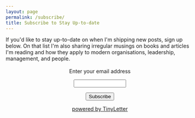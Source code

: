```yaml
---
layout: page
permalink: /subscribe/
title: Subscribe to Stay Up-to-date
---
```

<span style="width:640px">
If you'd like to stay up-to-date on when I'm shipping new posts, sign up below. On that list I'm also sharing irregular musings on books and articles I'm reading and how they apply to modern organisations, leadership, management, and people.

<form style="padding:3px;text-align:center;" action="https://tinyletter.com/paperplanes-musings" method="post" target="popupwindow" onsubmit="window.open('https://tinyletter.com/paperplanes-musings', 'popupwindow', 'scrollbars=yes,width=800,height=600');return true"><p><label for="tlemail">Enter your email address</label></p><p><input type="text" style="width:140px" name="email" id="tlemail" /></p><input type="hidden" value="1" name="embed"/><input type="submit" value="Subscribe" /><p><a href="https://tinyletter.com" target="_blank">powered by TinyLetter</a></p></form>
</span>